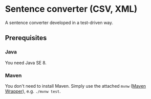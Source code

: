 # Sentence converter (CSV, XML)

A sentence converter developed in a test-driven way.

## Prerequisites

### Java

You need Java SE 8.

### Maven

You don't need to install Maven. Simply use the attached `mvnw` ([Maven Wrapper]), e.g. `./mvnw test`.

[Maven Wrapper]: https://github.com/takari/maven-wrapper

